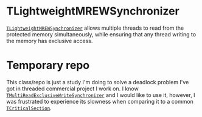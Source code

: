 # TLightweightMREWSynchronizer

[`TLightweightMREWSynchronizer`](https://github.com/silvioprog/TLightweightMREWSynchronizer/blob/master/Source/LightweightMREWSynchronizer.pas) allows multiple threads to read from the protected memory simultaneously, while ensuring that any thread writing to the memory has exclusive access.

# Temporary repo

This class/repo is just a study I'm doing to solve a deadlock problem I've got in threaded commercial project I work on. I know [`TMultiReadExclusiveWriteSynchronizer`](http://docwiki.embarcadero.com/Libraries/Rio/en/System.SysUtils.TMultiReadExclusiveWriteSynchronizer) and I would like to use it, however, I was frustrated to experience its slowness when comparing it to a common [`TCriticalSection`](http://docwiki.embarcadero.com/Libraries/Rio/en/System.SyncObjs.TCriticalSection).
